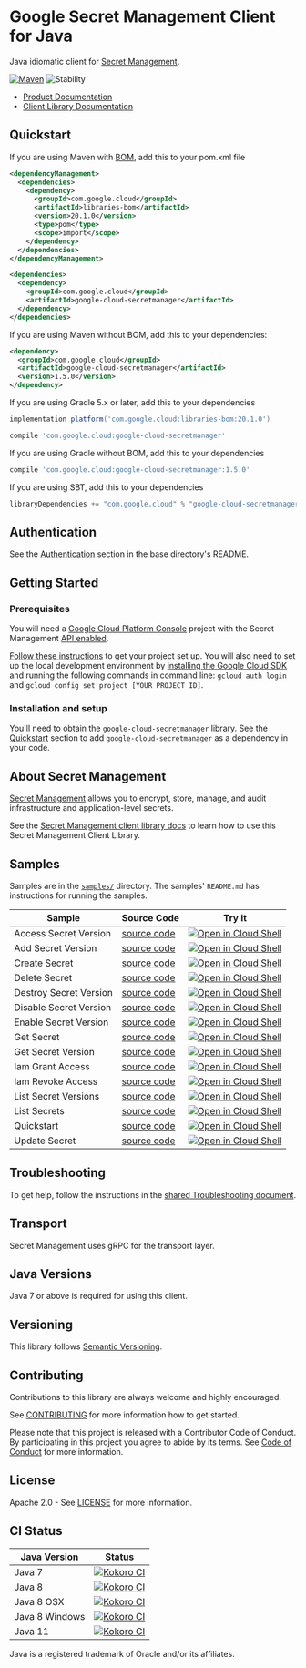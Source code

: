 # Google Secret Management Client for Java

Java idiomatic client for [Secret Management][product-docs].

[![Maven][maven-version-image]][maven-version-link]
![Stability][stability-image]

- [Product Documentation][product-docs]
- [Client Library Documentation][javadocs]

## Quickstart

If you are using Maven with [BOM][libraries-bom], add this to your pom.xml file
```xml
<dependencyManagement>
  <dependencies>
    <dependency>
      <groupId>com.google.cloud</groupId>
      <artifactId>libraries-bom</artifactId>
      <version>20.1.0</version>
      <type>pom</type>
      <scope>import</scope>
    </dependency>
  </dependencies>
</dependencyManagement>

<dependencies>
  <dependency>
    <groupId>com.google.cloud</groupId>
    <artifactId>google-cloud-secretmanager</artifactId>
  </dependency>
</dependencies>

```

If you are using Maven without BOM, add this to your dependencies:

```xml
<dependency>
  <groupId>com.google.cloud</groupId>
  <artifactId>google-cloud-secretmanager</artifactId>
  <version>1.5.0</version>
</dependency>

```

If you are using Gradle 5.x or later, add this to your dependencies
```Groovy
implementation platform('com.google.cloud:libraries-bom:20.1.0')

compile 'com.google.cloud:google-cloud-secretmanager'
```
If you are using Gradle without BOM, add this to your dependencies
```Groovy
compile 'com.google.cloud:google-cloud-secretmanager:1.5.0'
```

If you are using SBT, add this to your dependencies
```Scala
libraryDependencies += "com.google.cloud" % "google-cloud-secretmanager" % "1.5.0"
```

## Authentication

See the [Authentication][authentication] section in the base directory's README.

## Getting Started

### Prerequisites

You will need a [Google Cloud Platform Console][developer-console] project with the Secret Management [API enabled][enable-api].

[Follow these instructions][create-project] to get your project set up. You will also need to set up the local development environment by
[installing the Google Cloud SDK][cloud-sdk] and running the following commands in command line:
`gcloud auth login` and `gcloud config set project [YOUR PROJECT ID]`.

### Installation and setup

You'll need to obtain the `google-cloud-secretmanager` library.  See the [Quickstart](#quickstart) section
to add `google-cloud-secretmanager` as a dependency in your code.

## About Secret Management


[Secret Management][product-docs] allows you to encrypt, store, manage, and audit infrastructure and application-level secrets.

See the [Secret Management client library docs][javadocs] to learn how to
use this Secret Management Client Library.





## Samples

Samples are in the [`samples/`](https://github.com/googleapis/java-secretmanager/tree/master/samples) directory. The samples' `README.md`
has instructions for running the samples.

| Sample                      | Source Code                       | Try it |
| --------------------------- | --------------------------------- | ------ |
| Access Secret Version | [source code](https://github.com/googleapis/java-secretmanager/blob/master/samples/snippets/src/main/java/secretmanager/AccessSecretVersion.java) | [![Open in Cloud Shell][shell_img]](https://console.cloud.google.com/cloudshell/open?git_repo=https://github.com/googleapis/java-secretmanager&page=editor&open_in_editor=samples/snippets/src/main/java/secretmanager/AccessSecretVersion.java) |
| Add Secret Version | [source code](https://github.com/googleapis/java-secretmanager/blob/master/samples/snippets/src/main/java/secretmanager/AddSecretVersion.java) | [![Open in Cloud Shell][shell_img]](https://console.cloud.google.com/cloudshell/open?git_repo=https://github.com/googleapis/java-secretmanager&page=editor&open_in_editor=samples/snippets/src/main/java/secretmanager/AddSecretVersion.java) |
| Create Secret | [source code](https://github.com/googleapis/java-secretmanager/blob/master/samples/snippets/src/main/java/secretmanager/CreateSecret.java) | [![Open in Cloud Shell][shell_img]](https://console.cloud.google.com/cloudshell/open?git_repo=https://github.com/googleapis/java-secretmanager&page=editor&open_in_editor=samples/snippets/src/main/java/secretmanager/CreateSecret.java) |
| Delete Secret | [source code](https://github.com/googleapis/java-secretmanager/blob/master/samples/snippets/src/main/java/secretmanager/DeleteSecret.java) | [![Open in Cloud Shell][shell_img]](https://console.cloud.google.com/cloudshell/open?git_repo=https://github.com/googleapis/java-secretmanager&page=editor&open_in_editor=samples/snippets/src/main/java/secretmanager/DeleteSecret.java) |
| Destroy Secret Version | [source code](https://github.com/googleapis/java-secretmanager/blob/master/samples/snippets/src/main/java/secretmanager/DestroySecretVersion.java) | [![Open in Cloud Shell][shell_img]](https://console.cloud.google.com/cloudshell/open?git_repo=https://github.com/googleapis/java-secretmanager&page=editor&open_in_editor=samples/snippets/src/main/java/secretmanager/DestroySecretVersion.java) |
| Disable Secret Version | [source code](https://github.com/googleapis/java-secretmanager/blob/master/samples/snippets/src/main/java/secretmanager/DisableSecretVersion.java) | [![Open in Cloud Shell][shell_img]](https://console.cloud.google.com/cloudshell/open?git_repo=https://github.com/googleapis/java-secretmanager&page=editor&open_in_editor=samples/snippets/src/main/java/secretmanager/DisableSecretVersion.java) |
| Enable Secret Version | [source code](https://github.com/googleapis/java-secretmanager/blob/master/samples/snippets/src/main/java/secretmanager/EnableSecretVersion.java) | [![Open in Cloud Shell][shell_img]](https://console.cloud.google.com/cloudshell/open?git_repo=https://github.com/googleapis/java-secretmanager&page=editor&open_in_editor=samples/snippets/src/main/java/secretmanager/EnableSecretVersion.java) |
| Get Secret | [source code](https://github.com/googleapis/java-secretmanager/blob/master/samples/snippets/src/main/java/secretmanager/GetSecret.java) | [![Open in Cloud Shell][shell_img]](https://console.cloud.google.com/cloudshell/open?git_repo=https://github.com/googleapis/java-secretmanager&page=editor&open_in_editor=samples/snippets/src/main/java/secretmanager/GetSecret.java) |
| Get Secret Version | [source code](https://github.com/googleapis/java-secretmanager/blob/master/samples/snippets/src/main/java/secretmanager/GetSecretVersion.java) | [![Open in Cloud Shell][shell_img]](https://console.cloud.google.com/cloudshell/open?git_repo=https://github.com/googleapis/java-secretmanager&page=editor&open_in_editor=samples/snippets/src/main/java/secretmanager/GetSecretVersion.java) |
| Iam Grant Access | [source code](https://github.com/googleapis/java-secretmanager/blob/master/samples/snippets/src/main/java/secretmanager/IamGrantAccess.java) | [![Open in Cloud Shell][shell_img]](https://console.cloud.google.com/cloudshell/open?git_repo=https://github.com/googleapis/java-secretmanager&page=editor&open_in_editor=samples/snippets/src/main/java/secretmanager/IamGrantAccess.java) |
| Iam Revoke Access | [source code](https://github.com/googleapis/java-secretmanager/blob/master/samples/snippets/src/main/java/secretmanager/IamRevokeAccess.java) | [![Open in Cloud Shell][shell_img]](https://console.cloud.google.com/cloudshell/open?git_repo=https://github.com/googleapis/java-secretmanager&page=editor&open_in_editor=samples/snippets/src/main/java/secretmanager/IamRevokeAccess.java) |
| List Secret Versions | [source code](https://github.com/googleapis/java-secretmanager/blob/master/samples/snippets/src/main/java/secretmanager/ListSecretVersions.java) | [![Open in Cloud Shell][shell_img]](https://console.cloud.google.com/cloudshell/open?git_repo=https://github.com/googleapis/java-secretmanager&page=editor&open_in_editor=samples/snippets/src/main/java/secretmanager/ListSecretVersions.java) |
| List Secrets | [source code](https://github.com/googleapis/java-secretmanager/blob/master/samples/snippets/src/main/java/secretmanager/ListSecrets.java) | [![Open in Cloud Shell][shell_img]](https://console.cloud.google.com/cloudshell/open?git_repo=https://github.com/googleapis/java-secretmanager&page=editor&open_in_editor=samples/snippets/src/main/java/secretmanager/ListSecrets.java) |
| Quickstart | [source code](https://github.com/googleapis/java-secretmanager/blob/master/samples/snippets/src/main/java/secretmanager/Quickstart.java) | [![Open in Cloud Shell][shell_img]](https://console.cloud.google.com/cloudshell/open?git_repo=https://github.com/googleapis/java-secretmanager&page=editor&open_in_editor=samples/snippets/src/main/java/secretmanager/Quickstart.java) |
| Update Secret | [source code](https://github.com/googleapis/java-secretmanager/blob/master/samples/snippets/src/main/java/secretmanager/UpdateSecret.java) | [![Open in Cloud Shell][shell_img]](https://console.cloud.google.com/cloudshell/open?git_repo=https://github.com/googleapis/java-secretmanager&page=editor&open_in_editor=samples/snippets/src/main/java/secretmanager/UpdateSecret.java) |



## Troubleshooting

To get help, follow the instructions in the [shared Troubleshooting document][troubleshooting].

## Transport

Secret Management uses gRPC for the transport layer.

## Java Versions

Java 7 or above is required for using this client.

## Versioning


This library follows [Semantic Versioning](http://semver.org/).


## Contributing


Contributions to this library are always welcome and highly encouraged.

See [CONTRIBUTING][contributing] for more information how to get started.

Please note that this project is released with a Contributor Code of Conduct. By participating in
this project you agree to abide by its terms. See [Code of Conduct][code-of-conduct] for more
information.

## License

Apache 2.0 - See [LICENSE][license] for more information.

## CI Status

Java Version | Status
------------ | ------
Java 7 | [![Kokoro CI][kokoro-badge-image-1]][kokoro-badge-link-1]
Java 8 | [![Kokoro CI][kokoro-badge-image-2]][kokoro-badge-link-2]
Java 8 OSX | [![Kokoro CI][kokoro-badge-image-3]][kokoro-badge-link-3]
Java 8 Windows | [![Kokoro CI][kokoro-badge-image-4]][kokoro-badge-link-4]
Java 11 | [![Kokoro CI][kokoro-badge-image-5]][kokoro-badge-link-5]

Java is a registered trademark of Oracle and/or its affiliates.

[product-docs]: https://cloud.google.com/solutions/secrets-management/
[javadocs]: https://googleapis.dev/java/google-cloud-secretmanager/latest/
[kokoro-badge-image-1]: http://storage.googleapis.com/cloud-devrel-public/java/badges/java-secretmanager/java7.svg
[kokoro-badge-link-1]: http://storage.googleapis.com/cloud-devrel-public/java/badges/java-secretmanager/java7.html
[kokoro-badge-image-2]: http://storage.googleapis.com/cloud-devrel-public/java/badges/java-secretmanager/java8.svg
[kokoro-badge-link-2]: http://storage.googleapis.com/cloud-devrel-public/java/badges/java-secretmanager/java8.html
[kokoro-badge-image-3]: http://storage.googleapis.com/cloud-devrel-public/java/badges/java-secretmanager/java8-osx.svg
[kokoro-badge-link-3]: http://storage.googleapis.com/cloud-devrel-public/java/badges/java-secretmanager/java8-osx.html
[kokoro-badge-image-4]: http://storage.googleapis.com/cloud-devrel-public/java/badges/java-secretmanager/java8-win.svg
[kokoro-badge-link-4]: http://storage.googleapis.com/cloud-devrel-public/java/badges/java-secretmanager/java8-win.html
[kokoro-badge-image-5]: http://storage.googleapis.com/cloud-devrel-public/java/badges/java-secretmanager/java11.svg
[kokoro-badge-link-5]: http://storage.googleapis.com/cloud-devrel-public/java/badges/java-secretmanager/java11.html
[stability-image]: https://img.shields.io/badge/stability-ga-green
[maven-version-image]: https://img.shields.io/maven-central/v/com.google.cloud/google-cloud-secretmanager.svg
[maven-version-link]: https://search.maven.org/search?q=g:com.google.cloud%20AND%20a:google-cloud-secretmanager&core=gav
[authentication]: https://github.com/googleapis/google-cloud-java#authentication
[developer-console]: https://console.developers.google.com/
[create-project]: https://cloud.google.com/resource-manager/docs/creating-managing-projects
[cloud-sdk]: https://cloud.google.com/sdk/
[troubleshooting]: https://github.com/googleapis/google-cloud-common/blob/master/troubleshooting/readme.md#troubleshooting
[contributing]: https://github.com/googleapis/java-secretmanager/blob/master/CONTRIBUTING.md
[code-of-conduct]: https://github.com/googleapis/java-secretmanager/blob/master/CODE_OF_CONDUCT.md#contributor-code-of-conduct
[license]: https://github.com/googleapis/java-secretmanager/blob/master/LICENSE

[enable-api]: https://console.cloud.google.com/flows/enableapi?apiid=secretmanager.googleapis.com
[libraries-bom]: https://github.com/GoogleCloudPlatform/cloud-opensource-java/wiki/The-Google-Cloud-Platform-Libraries-BOM
[shell_img]: https://gstatic.com/cloudssh/images/open-btn.png
